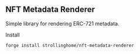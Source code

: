 ## NFT Metadata Renderer

Simple library for rendering ERC-721 metadata.

Install

```
forge install strollinghome/nft-metadata-renderer
```
